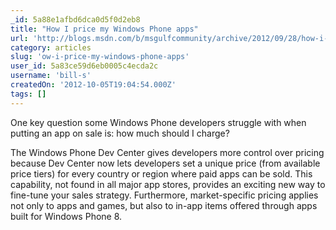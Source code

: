 ```yaml
---
_id: 5a88e1afbd6dca0d5f0d2eb8
title: "How I price my Windows Phone apps"
url: 'http://blogs.msdn.com/b/msgulfcommunity/archive/2012/09/28/how-i-price-my-windows-phone-apps.aspx'
category: articles
slug: 'ow-i-price-my-windows-phone-apps'
user_id: 5a83ce59d6eb0005c4ecda2c
username: 'bill-s'
createdOn: '2012-10-05T19:04:54.000Z'
tags: []
---
```


One key question some Windows Phone developers struggle with when putting an app on sale is: how much should I charge?

The Windows Phone Dev Center gives developers more control over pricing because Dev Center now lets developers set a unique price (from available price tiers) for every country or region where paid apps can be sold. This capability, not found in all major app stores, provides an exciting new way to fine-tune your sales strategy. Furthermore, market-specific pricing applies not only to apps and games, but also to in-app items offered through apps built for Windows Phone 8.
